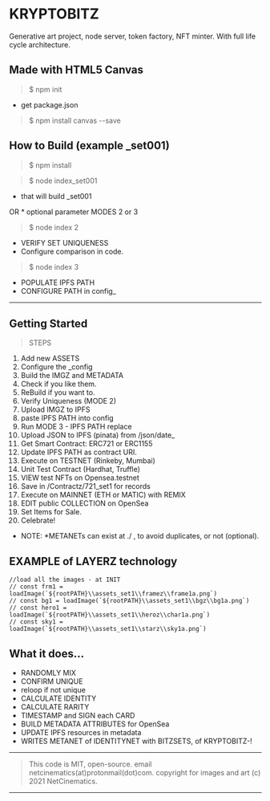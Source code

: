# KRYPTOBITZ
Generative art project, node server, token factory, NFT minter.
With full life cycle architecture.

## Made with HTML5 Canvas

> $ npm init 

- get package.json

> $ npm install canvas --save

## How to Build (example _set001)

> $ npm install

> $ node index_set001   

- that will build _set001

OR * optional parameter MODES 2 or 3

> $ node index 2 

- VERIFY SET UNIQUENESS
- Configure comparison in code.

> $ node index 3

- POPULATE IPFS PATH
- CONFIGURE PATH in config_

----

## Getting Started

> STEPS
1) Add new ASSETS
2) Configure the _config
3) Build the IMGZ and METADATA
4) Check if you like them.
5) ReBuild if you want to.
6) Verify Uniqueness (MODE 2)
7) Upload IMGZ to IPFS
8) paste IPFS PATH into config
9) Run MODE 3 - IPFS PATH replace
10) Upload JSON to IPFS (pinata) from /json/date_
11) Get Smart Contract: ERC721 or ERC1155
12) Update IPFS PATH as contract URI.
13) Execute on TESTNET (Rinkeby, Mumbai)
14) Unit Test Contract (Hardhat, Truffle)
15) VIEW test NFTs on Opensea.testnet
16) Save in /Contractz/721_set1 for records
17) Execute on MAINNET (ETH or MATIC) with REMIX
18) EDIT public COLLECTION on OpenSea
19) Set Items for Sale.
20) Celebrate! 

- NOTE: *METANETs can exist at ./ , to avoid duplicates, or not (optional).

## EXAMPLE of LAYERZ technology
    //load all the images - at INIT
    // const frm1 = loadImage(`${rootPATH}\\assets_set1\\framez\\frame1a.png`)
    // const bg1 = loadImage(`${rootPATH}\\assets_set1\\bgz\\bg1a.png`)
    // const hero1 = loadImage(`${rootPATH}\\assets_set1\\heroz\\char1a.png`)
    // const sky1 = loadImage(`${rootPATH}\\assets_set1\\starz\\sky1a.png`)

## What it does...

- RANDOMLY MIX
- CONFIRM UNIQUE
- reloop if not unique
- CALCULATE IDENTITY
- CALCULATE RARITY
- TIMESTAMP and SIGN each CARD
- BUILD METADATA ATTRIBUTES for OpenSea
- UPDATE IPFS resources in metadata
- WRITES METANET of IDENTITYNET with BITZSETS, of KRYPTOBITZ-!


----
> This code is MIT, open-source.
> email netcinematics(at)protonmail(dot)com.
> copyright for images and art (c) 2021 NetCinematics.
----
